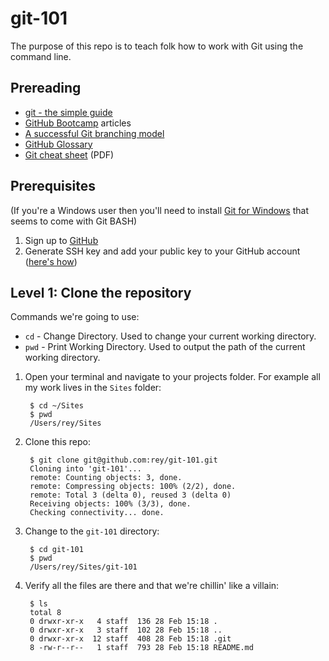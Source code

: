 # git-101

The purpose of this repo is to teach folk how to work with Git using the command line.

## Prereading

* [git - the simple guide](http://rogerdudler.github.io/git-guide)
* [GitHub Bootcamp](https://help.github.com/categories/54/articles) articles
* [A successful Git branching model](http://nvie.com/posts/a-successful-git-branching-model)
* [GitHub Glossary](https://help.github.com/articles/github-glossary)
* [Git cheat sheet](http://rogerdudler.github.io/git-guide/files/git_cheat_sheet.pdf) (PDF)

## Prerequisites

(If you're a Windows user then you'll need to install [Git for Windows](http://msysgit.github.io) that seems to come with Git BASH)

1. Sign up to [GitHub](https://github.com)
2. Generate SSH key and add your public key to your GitHub account ([here's how](https://help.github.com/articles/generating-ssh-keys))

## Level 1: Clone the repository

Commands we're going to use:

* `cd` - Change Directory. Used to change your current working directory.
* `pwd` - Print Working Directory. Used to output the path of the current working directory.

1. Open your terminal and navigate to your projects folder. For example all my work lives in the `Sites` folder:

        $ cd ~/Sites
        $ pwd
        /Users/rey/Sites

2. Clone this repo:

        $ git clone git@github.com:rey/git-101.git
        Cloning into 'git-101'...
        remote: Counting objects: 3, done.
        remote: Compressing objects: 100% (2/2), done.
        remote: Total 3 (delta 0), reused 3 (delta 0)
        Receiving objects: 100% (3/3), done.
        Checking connectivity... done.

3. Change to the `git-101` directory:

        $ cd git-101
        $ pwd
        /Users/rey/Sites/git-101

4. Verify all the files are there and that we're chillin' like a villain:

        $ ls
        total 8
        0 drwxr-xr-x   4 staff  136 28 Feb 15:18 .
        0 drwxr-xr-x   3 staff  102 28 Feb 15:18 ..
        0 drwxr-xr-x  12 staff  408 28 Feb 15:18 .git
        8 -rw-r--r--   1 staff  793 28 Feb 15:18 README.md
